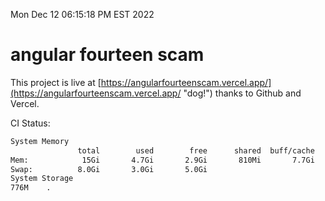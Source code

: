 Mon Dec 12 06:15:18 PM EST 2022

# angular fourteen scam


This project is live at [https://angularfourteenscam.vercel.app/](https://angularfourteenscam.vercel.app/ "dog!") thanks to Github and Vercel.

CI Status: 

```bash
System Memory
               total        used        free      shared  buff/cache   available
Mem:            15Gi       4.7Gi       2.9Gi       810Mi       7.7Gi       9.5Gi
Swap:          8.0Gi       3.0Gi       5.0Gi
System Storage
776M	.
```
